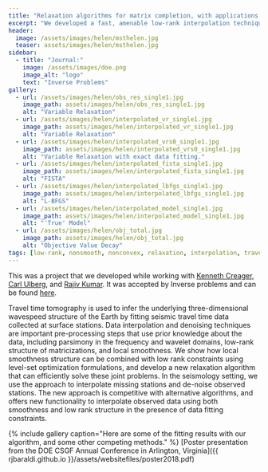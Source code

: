 ```yaml
---
title: "Relaxation algorithms for matrix completion, with applications to seismic travel-time data interpolation"
excerpt: "We developed a fast, amenable low-rank interpolation technique for travel time tomography data."
header:
  image: /assets/images/helen/msthelen.jpg
  teaser: assets/images/helen/msthelen.jpg
sidebar:
  - title: "Journal:"
    image: /assets/images/doe.png
    image_alt: "logo"
    text: "Inverse Problems"
gallery:
  - url: /assets/images/helen/obs_res_single1.jpg
    image_path: assets/images/helen/obs_res_single1.jpg
    alt: "Variable Relaxation"
  - url: /assets/images/helen/interpolated_vr_single1.jpg
    image_path: assets/images/helen/interpolated_vr_single1.jpg
    alt: "Variable Relaxation"
  - url: /assets/images/helen/interpolated_vrs0_single1.jpg
    image_path: assets/images/helen/interpolated_vrs0_single1.jpg
    alt: "Variable Relaxation with exact data fitting."
  - url: /assets/images/helen/interpolated_fista_single1.jpg
    image_path: assets/images/helen/interpolated_fista_single1.jpg
    alt: "FISTA"
  - url: /assets/images/helen/interpolated_lbfgs_single1.jpg
    image_path: assets/images/helen/interpolated_lbfgs_single1.jpg
    alt: "L-BFGS"
  - url: /assets/images/helen/interpolated_model_single1.jpg
    image_path: assets/images/helen/interpolated_model_single1.jpg
    alt: "'True' Model"
  - url: /assets/images/helen/obj_total.jpg
    image_path: assets/images/helen/obj_total.jpg
    alt: "Objective Value Decay"
tags: [low-rank, nonsmooth, nonconvex, relaxation, interpolation, travel time tomography]
---
```

This was a project that we developed while working with [Kenneth Creager](https://www.ess.washington.edu/people/profile.php?pid=creager--ken), [Carl Ulberg](https://www.ess.washington.edu/people/profile.php?pid=ulberg--carl), and [Rajiv Kumar](https://ca.linkedin.com/in/rajiv-kumar-63031a9). It was accepted by Inverse problems and can be found [here](https://iopscience.iop.org/article/10.1088/1361-6420/ab3204).


Travel time tomography is used to infer the underlying three-dimensional
wavespeed structure of the Earth by fitting seismic travel time data collected at surface
stations. Data interpolation and denoising techniques are important pre-processing
steps that use prior knowledge about the data, including parsimony in the frequency
and wavelet domains, low-rank structure of matricizations, and local smoothness.
We show how local smoothness structure can be combined with low rank constraints
using level-set optimization formulations, and develop a new relaxation algorithm that
can efficiently solve these joint problems. In the seismology setting, we use the approach
to interpolate missing stations and de-noise observed stations. The new approach is
competitive with alternative algorithms, and offers new functionality to interpolate
observed data using both smoothness and low rank structure in the presence of data
fitting constraints.

{% include gallery caption="Here are some of the fitting results with our algorithm, and some other competing methods." %}
[Poster presentation from the DOE CSGF Annual Conference in Arlington, Virginia]({{ rjbaraldi.github.io }}/assets/websitefiles/poster2018.pdf)